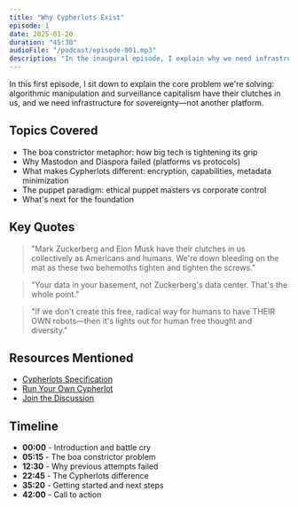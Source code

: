 ```yaml
---
title: "Why Cypherlots Exist"
episode: 1
date: 2025-01-20
duration: "45:30"
audioFile: "/podcast/episode-001.mp3"
description: "In the inaugural episode, I explain why we need infrastructure for digital sovereignty and what makes Cypherlots different from everything that came before."
---
```


In this first episode, I sit down to explain the core problem we're solving: algorithmic manipulation and surveillance capitalism have their clutches in us, and we need infrastructure for sovereignty—not another platform.

## Topics Covered

- The boa constrictor metaphor: how big tech is tightening its grip
- Why Mastodon and Diaspora failed (platforms vs protocols)
- What makes Cypherlots different: encryption, capabilities, metadata minimization
- The puppet paradigm: ethical puppet masters vs corporate control
- What's next for the foundation

## Key Quotes

> "Mark Zuckerberg and Elon Musk have their clutches in us collectively as Americans and humans. We're down bleeding on the mat as these two behemoths tighten and tighten the screws."

> "Your data in your basement, not Zuckerberg's data center. That's the whole point."

> "If we don't create this free, radical way for humans to have THEIR OWN robots—then it's lights out for human free thought and diversity."

## Resources Mentioned

- [Cypherlots Specification](/specs/rfc-0001-core)
- [Run Your Own Cypherlot](/docs/quickstart)
- [Join the Discussion](https://github.com/JournalFoundation/cipherlot/discussions)

## Timeline

- **00:00** - Introduction and battle cry
- **05:15** - The boa constrictor problem
- **12:30** - Why previous attempts failed
- **22:45** - The Cypherlots difference
- **35:20** - Getting started and next steps
- **42:00** - Call to action